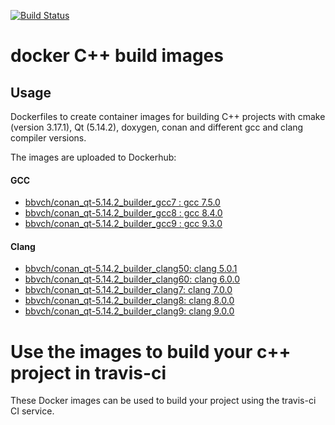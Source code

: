 [![Build Status](https://travis-ci.org/bbvch/docker_cpp_qt_builder_images.svg?branch=master)](https://travis-ci.org/bbvch/docker_cpp_qt_builder_images)

# docker C++ build images

## Usage

Dockerfiles to create container images for building C++ projects with
cmake (version 3.17.1), Qt (5.14.2), doxygen, conan and different gcc and clang compiler versions.

The images are uploaded to Dockerhub:

#### GCC
- [bbvch/conan_qt-5.14.2_builder_gcc7 : gcc 7.5.0](https://hub.docker.com/r/bbvch/conan_qt-5.14.2_builder_gcc7)
- [bbvch/conan_qt-5.14.2_builder_gcc8 : gcc 8.4.0](https://hub.docker.com/r/bbvch/conan_qt-5.14.2_builder_gcc8)
- [bbvch/conan_qt-5.14.2_builder_gcc9 : gcc 9.3.0](https://hub.docker.com/r/bbvch/conan_qt-5.14.2_builder_gcc9)

#### Clang
- [bbvch/conan_qt-5.14.2_builder_clang50: clang 5.0.1](https://hub.docker.com/r/bbvch/conan_qt-5.14.2_builder_clang50)
- [bbvch/conan_qt-5.14.2_builder_clang60: clang 6.0.0](https://hub.docker.com/r/bbvch/conan_qt-5.14.2_builder_clang60)
- [bbvch/conan_qt-5.14.2_builder_clang7: clang 7.0.0](https://hub.docker.com/r/bbvch/conan_qt-5.14.2_builder_clang7)
- [bbvch/conan_qt-5.14.2_builder_clang8: clang 8.0.0](https://hub.docker.com/r/bbvch/conan_qt-5.14.2_builder_clang8)
- [bbvch/conan_qt-5.14.2_builder_clang9: clang 9.0.0](https://hub.docker.com/r/bbvch/conan_qt-5.14.2_builder_clang9)

# Use the images to build your c++ project in travis-ci

These Docker images can be used to build your project using the travis-ci CI service.
